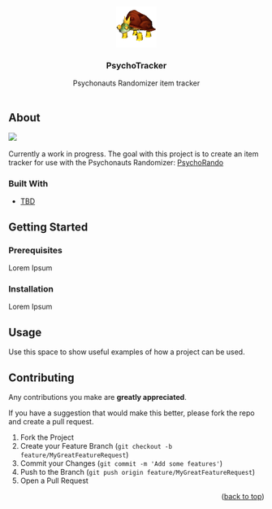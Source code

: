 <div id="top"></div>

<!-- HEADER -->
<br />
<div align="center">
    <img src="Images/pokeylope.png" alt="Logo" width="80" height="80">

  <h3 align="center">PsychoTracker</h3>

  <p align="center">
    Psychonauts Randomizer item tracker
    <br />
    <br />
  </p>
</div>

<!-- ABOUT -->
## About

![](images/screenshot.png)

Currently a work in progress. The goal with this project is to create an item tracker for use with the Psychonauts Randomizer: [PsychoRando](https://github.com/Akashortstack/PsychoRando)

### Built With

* [TBD]()

<!-- GETTING STARTED -->
## Getting Started

### Prerequisites

Lorem Ipsum

### Installation

Lorem Ipsum

<!-- USAGE EXAMPLES -->
## Usage

Use this space to show useful examples of how a project can be used. 

<!-- CONTRIBUTING -->
## Contributing

Any contributions you make are **greatly appreciated**.

If you have a suggestion that would make this better, please fork the repo and create a pull request.

1. Fork the Project
2. Create your Feature Branch (`git checkout -b feature/MyGreatFeatureRequest`)
3. Commit your Changes (`git commit -m 'Add some features'`)
4. Push to the Branch (`git push origin feature/MyGreatFeatureRequest`)
5. Open a Pull Request

<p align="right">(<a href="#top">back to top</a>)</p>
